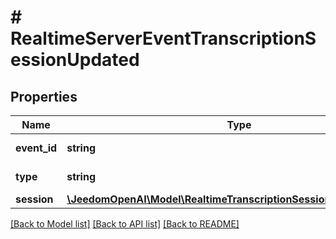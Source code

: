 # # RealtimeServerEventTranscriptionSessionUpdated

## Properties

Name | Type | Description | Notes
------------ | ------------- | ------------- | -------------
**event_id** | **string** | The unique ID of the server event. |
**type** | **string** | The event type, must be &#x60;transcription_session.updated&#x60;. |
**session** | [**\JeedomOpenAI\Model\RealtimeTranscriptionSessionCreateResponse**](RealtimeTranscriptionSessionCreateResponse.md) |  |

[[Back to Model list]](../../README.md#models) [[Back to API list]](../../README.md#endpoints) [[Back to README]](../../README.md)

